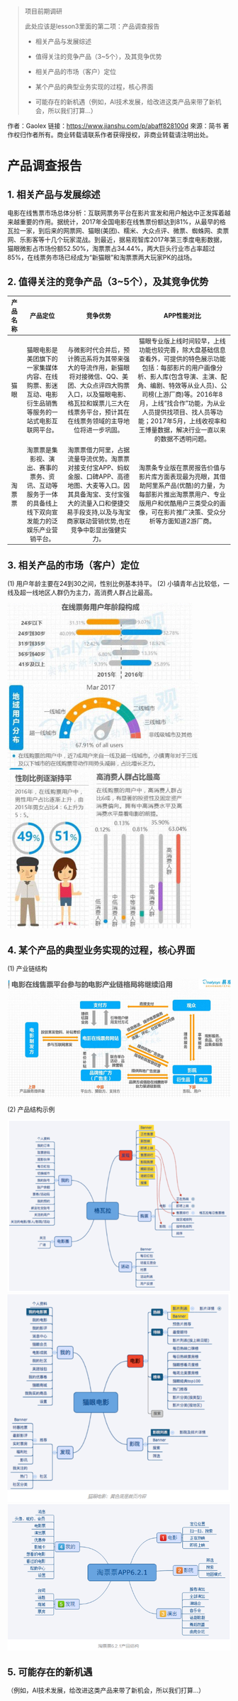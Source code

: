 > 项目前期调研
> 
> 此处应该是lesson3里面的第二项：产品调查报告
> 
> - 相关产品与发展综述
> 
> - 值得关注的竞争产品（3~5个），及其竞争优势
> 
> - 相关产品的市场（客户）定位
>  
> - 某个产品的典型业务实现的过程，核心界面
>  
> - 可能存在的新机遇（例如，AI技术发展，给改进这类产品来带了新机会，所以我们打算...）

作者：Gaolex
链接：https://www.jianshu.com/p/abaff828100d
來源：简书
著作权归作者所有。商业转载请联系作者获得授权，非商业转载请注明出处。
# 产品调查报告

## 1. 相关产品与发展综述

  电影在线售票市场总体分析：互联网票务平台在影片宣发和用户触达中正发挥着越来越重要的作用。据统计，2017年全国电影在线售票份额达到81%，从最早的格瓦拉一家，到后来的网票网、猫眼(美团)、糯米、大众点评、微票、蜘蛛网、卖票网、乐影客等十几个玩家混战。到最近，据易观智库2017年第三季度电影数据，猫眼微影占市场份额52.50%，淘票票占34.44%，两大巨头行业市占率超过85%，在线票务市场已经成为“新猫眼”和淘票票两大玩家PK的战场。

## 2. 值得关注的竞争产品（3~5个），及其竞争优势

| 产品名称 | 产品定位 | 竞争优势 | APP性能对比 |
| :-----: | :-----: | :-----: | :----: |
| 猫眼 | 猫眼电影是美团旗下的一家集媒体内容、在线购票、影迷互动、电影衍生品销售等服务的一站式电影互联网平台。|与微影时代合并后，预计腾迅系将为其带来强大的导流作用，新猫眼将对接微信、QQ、美团、大众点评四大购票入口，以及猫眼电影、格瓦拉和娱票儿三大在线票务平台，预计其在在线票务领域的主导地位将进一步巩固。 | 猫眼专业版上线时间较早，上线功能也较完善，除大盘基础信息查看外，可提供的特色展示功能包括：每部影片的用户画像分析、影人库(包含导演、主演、配角、编剧、特效等从业人员)、公司榜(上游厂商)等。2016年8月，上线“找合作”功能，为从业人员提供找项目、找人员等功能；2017年5月，上线收视率和王博量数据，解决行业一直以来的数据不透明问题。|
| 淘票票 | 淘票票是集影视、演出、赛事的票务、资讯、互动等服务于一体的具备线上线下双向宣发能力的泛娱乐产业营销平台。 | 淘票票借力阿里，占据流量导流优势。淘票票对接支付宝APP、蚂蚁金服、口碑APP、高德地图、大麦等入口。因其具备淘宝、支付宝强大的流量入口和便捷交易手段支持,以及与淘宝商家联动营销优势,也在竞争中彰显出强健实力。 | 淘票条专业版在票房报告价值与影片库方面表现最为亮眼，其借助阿里系产品(优酷)的力量，为每部影片推出淘票票用户、专业版用户和优酷用户三类受众的画像，可在影片推广决策、受众分析等方面知道2游厂商。|

## 3. 相关产品的市场（客户）定位

(1) 用户年龄主要在24到30之间，性别比例基本持平。
(2) 小镇青年占比较低，一线及超一线地区人群仍为主力，高消费人群占比最高。

![Image text](/Inception/image/user1.png)
![Image text](/Inception/image/user4.png)
![Image text](/Inception/image/user2.png)
![Image text](/Inception/image/user3.png)


## 4. 某个产品的典型业务实现的过程，核心界面

(1) 产业链结构

![Image text](/Inception/image/industrial_structure.png)

(2) 产品结构示例

![Image text](/Inception/image/product1.png)
![Image text](/Inception/image/product2.png)
![Image text](/Inception/image/product3.png)


## 5. 可能存在的新机遇

（例如，AI技术发展，给改进这类产品来带了新机会，所以我们打算...）


